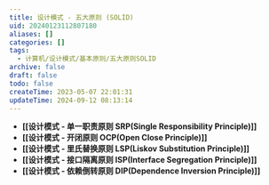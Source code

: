 ```yaml
---
title: 设计模式 - 五大原则 (SOLID)
uid: 20240123112807180
aliases: []
categories: []
tags:
  - 计算机/设计模式/基本原则/五大原则SOLID
archive: false
draft: false
todo: false
createTime: 2023-05-07 22:01:31
updateTime: 2024-09-12 08:13:14
---
```


- **[[设计模式 - 单一职责原则 SRP(Single Responsibility Principle)]]**
- **[[设计模式 - 开闭原则 OCP(Open Close Principle)]]**
- **[[设计模式 - 里氏替换原则 LSP(Liskov Substitution Principle)]]**
- **[[设计模式 - 接口隔离原则 ISP(Interface Segregation Principle)]]**
- **[[设计模式 - 依赖倒转原则 DIP(Dependence Inversion Principle)]]**
